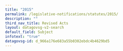 ```yaml
---
title: "2015"
permalink: /legislative-notifications/statutes/2015/
description: ""
third_nav_title: Revised Acts
layout: datagovsg-v2-search
default_field: Subject
infotext: "true"
datagovsg-id: d_966a176e683a55b0302ebdc4b4629bd5
---
```

